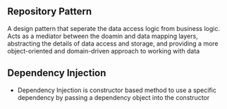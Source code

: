 ## Repository Pattern
A design pattern that seperate the data access logic from business logic.
Acts as a mediator between the doamin and data mapping layers, abstracting the details of data access and storage, and providing a more object-oriented and domain-driven approach to working with data

## Dependency Injection
- Dependency Injection is constructor based method to use a specific dependency by passing a dependency object into the constructor